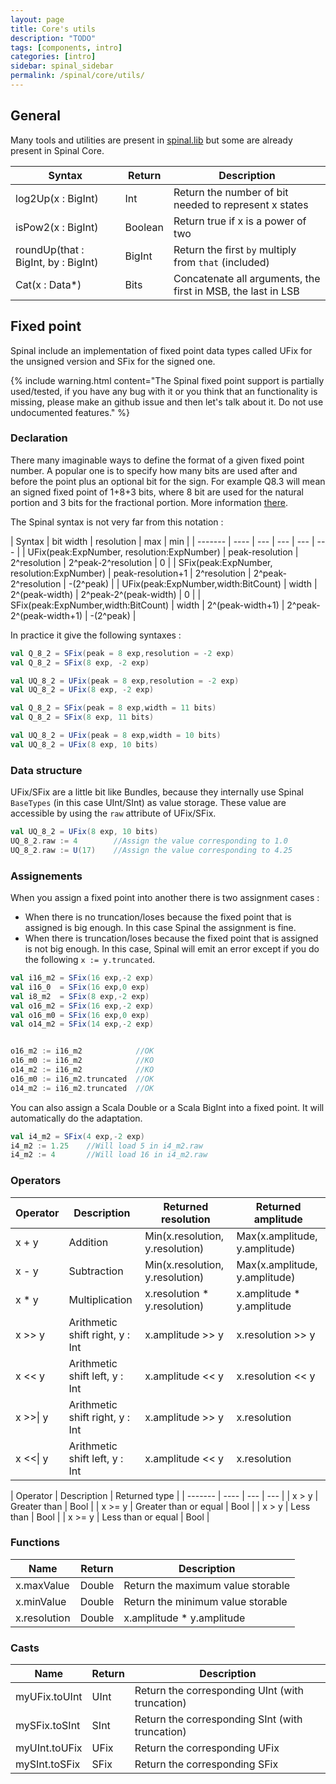 ```yaml
---
layout: page
title: Core's utils
description: "TODO"
tags: [components, intro]
categories: [intro]
sidebar: spinal_sidebar
permalink: /spinal/core/utils/
---
```


## General
Many tools and utilities are present in [spinal.lib](/SpinalDoc/spinal/lib/utils/) but some are already present in Spinal Core.

| Syntax |  Return | Description|
| ------- | ---- | --- |
| log2Up(x : BigInt) | Int | Return the number of bit needed to represent x states |
| isPow2(x : BigInt) | Boolean | Return true if x is a power of two |
| roundUp(that : BigInt, by : BigInt) | BigInt | Return the first `by` multiply from `that` (included)  |
| Cat(x : Data*) | Bits | Concatenate all arguments, the first in MSB, the last in LSB |

## Fixed point
Spinal include an implementation of fixed point data types called UFix for the unsigned version and SFix for the signed one.

{% include warning.html content="The Spinal fixed point support is partially used/tested, if you have any bug with it or you think that an functionality is missing, please make an github issue and then let's talk about it. Do not use undocumented features." %}

### Declaration
There many imaginable ways to define the format of a given fixed point number. A popular one is to specify how many bits are used after and before the point plus an optional bit for the sign. For example Q8.3 will mean an signed fixed point of 1+8+3 bits, where 8 bit are used for the natural portion and 3 bits for the fractional portion. More information [there](https://en.wikipedia.org/wiki/Q_(number_format)).

The Spinal syntax is not very far from this notation :

| Syntax |  bit width | resolution | max | min |
| ------- | ---- | --- |  --- |  --- |  --- |
| UFix(peak:ExpNumber, resolution:ExpNumber) | peak-resolution | 2^resolution | 2^peak-2^resolution | 0 |
| SFix(peak:ExpNumber, resolution:ExpNumber) | peak-resolution+1 | 2^resolution | 2^peak-2^resolution | -(2^peak) |
| UFix(peak:ExpNumber,width:BitCount) | width | 2^(peak-width) | 2^peak-2^(peak-width) | 0 |
| SFix(peak:ExpNumber,width:BitCount) | width | 2^(peak-width+1) | 2^peak-2^(peak-width+1) | -(2^peak) |

In practice it give the following syntaxes :

```scala
val Q_8_2 = SFix(peak = 8 exp,resolution = -2 exp)
val Q_8_2 = SFix(8 exp, -2 exp)

val UQ_8_2 = UFix(peak = 8 exp,resolution = -2 exp)
val UQ_8_2 = UFix(8 exp, -2 exp)

val Q_8_2 = SFix(peak = 8 exp,width = 11 bits)
val Q_8_2 = SFix(8 exp, 11 bits)

val UQ_8_2 = UFix(peak = 8 exp,width = 10 bits)
val UQ_8_2 = UFix(8 exp, 10 bits)
```

### Data structure
UFix/SFix are a little bit like Bundles, because they internally use Spinal `BaseTypes` (in this case UInt/SInt) as value storage. These value are accessible by using the `raw` attribute of UFix/SFix.

```scala
val UQ_8_2 = UFix(8 exp, 10 bits)
UQ_8_2.raw := 4        //Assign the value corresponding to 1.0
UQ_8_2.raw := U(17)    //Assign the value corresponding to 4.25
```

### Assignements
When you assign a fixed point into another there is two assignment cases :

- When there is no truncation/loses because the fixed point that is assigned is big enough. In this case Spinal the assignment is fine.
- When there is truncation/loses because the fixed point that is assigned is not big enough. In this case, Spinal will emit an error except if you do the following `x := y.truncated`.

```scala
val i16_m2 = SFix(16 exp,-2 exp)
val i16_0  = SFix(16 exp,0 exp)
val i8_m2  = SFix(8 exp,-2 exp)
val o16_m2 = SFix(16 exp,-2 exp)
val o16_m0 = SFix(16 exp,0 exp)
val o14_m2 = SFix(14 exp,-2 exp)


o16_m2 := i16_m2            //OK
o16_m0 := i16_m2            //KO
o14_m2 := i16_m2            //KO
o16_m0 := i16_m2.truncated  //OK
o14_m2 := i16_m2.truncated  //OK
```

You can also assign a Scala Double or a Scala BigInt into a fixed point. It will automatically do the adaptation.

```scala
val i4_m2 = SFix(4 exp,-2 exp)
i4_m2 := 1.25    //Will load 5 in i4_m2.raw
i4_m2 := 4       //Will load 16 in i4_m2.raw
```

### Operators

| Operator | Description | Returned resolution | Returned amplitude |
| ------- | ---- | --- | --- |
| x + y |  Addition |  Min(x.resolution, y.resolution) | Max(x.amplitude, y.amplitude) |
| x - y |  Subtraction  |   Min(x.resolution, y.resolution) | Max(x.amplitude, y.amplitude) |
| x * y |  Multiplication |  x.resolution * y.resolution) | x.amplitude * y.amplitude |
| x >> y |  Arithmetic shift right, y : Int | x.amplitude >> y | x.resolution >> y |
| x << y |  Arithmetic shift left, y : Int| x.amplitude << y | x.resolution << y |
| x >>\| y |  Arithmetic shift right, y : Int | x.amplitude >> y | x.resolution |
| x <<\| y |  Arithmetic shift left, y : Int | x.amplitude << y |  x.resolution |

| Operator | Description | Returned type |
| ------- | ---- | --- | --- |
| x > y |  Greater than  | Bool  |
| x >= y |  Greater than or equal | Bool  |
| x > y |  Less than  | Bool |
| x >= y |  Less than or equal | Bool  |

### Functions

| Name | Return | Description |
| ------- | ---- | --- |
| x.maxValue | Double | Return the maximum value storable |
| x.minValue | Double  | Return the minimum value storable |
| x.resolution |  Double | x.amplitude * y.amplitude |

### Casts

| Name | Return | Description |
| ------- | ---- | --- |
| myUFix.toUInt | UInt | Return the corresponding UInt (with truncation) |
| mySFix.toSInt | SInt | Return the corresponding SInt (with truncation) |
| myUInt.toUFix | UFix | Return the corresponding UFix  |
| mySInt.toSFix | SFix | Return the corresponding SFix |
